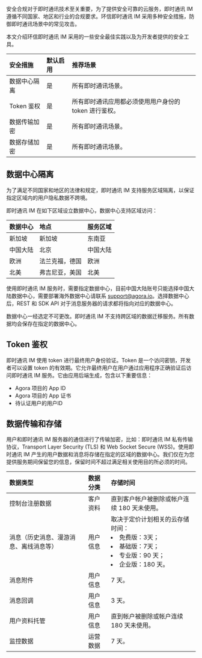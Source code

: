 安全合规对于即时通讯技术至关重要，为了提供安全可靠的云服务，即时通讯 IM 遵循不同国家、地区和行业的合规要求。环信即时通讯 IM 采用多种安全措施，防御即时通讯场景中的常见攻击。

本文介绍环信即时通讯 IM 采用的一些安全最佳实践以及为开发者提供的安全工具。

| 安全措施             | 默认启用 | 推荐场景               |
| :------------------- | :------- | :--------------------- |
| 数据中心隔离 | 是       | 所有即时通讯场景。                                  |
| Token 鉴权   | 是       | 所有即时通讯应用都必须使用用户身份的 token 进行鉴权。 |
| 数据传输加密 | 是       | 所有即时通讯场景。                                  |
| 数据存储加密 | 是       | 所有即时通讯场景。                                  |

## 数据中心隔离

为了满足不同国家和地区的法律和规定，即时通讯 IM 支持服务区域隔离，以保证指定区域内的用户隐私数据不跨境。

即时通讯 IM 在如下区域设立数据中心，数据中心支持区域访问：

| 数据中心 | 地点           | 服务区域   |
| :------- | :------------- | :------- |
| 新加坡   | 新加坡         | 东南亚   |
| 中国大陆 | 北京           | 中国大陆 |
| 欧洲     | 法兰克福，德国 | 欧洲     |
| 北美     | 弗吉尼亚，美国 | 北美     |

使用即时通讯 IM 服务时，需要指定数据中心，目前中国大陆账号只能选择中国大陆数据中心，需要部署海外数据中心请联系 [support@agora.io](mailto:support@agora.io)。选择数据中心后，REST 和 SDK API 对于消息服务器的请求都将指向对应的数据中心。

数据中心一经选定不可更改。即时通讯 IM 不支持跨区域的数据迁移服务。所有数据均会保存在指定的数据中心。

## Token 鉴权

即时通讯 IM 使用 token 进行最终用户身份验证。Token 是一个访问密钥，开发者可以设置 token 的有效期。它允许最终用户在用户通过应用程序正确验证后访问即时通讯 IM 服务。它由应用后端生成，包含以下重要信息：

- Agora 项目的 App ID
- Agora 项目的 App 证书
- 待认证用户的用户ID

## 数据传输和存储

用户和即时通讯 IM 服务器的通信进行了传输加密，比如：即时通讯 IM 私有传输协议，Transport Layer Security (TLS) 和 Web Socket Secure (WSS)。使用即时通讯 IM 产生的用户数据和消息将存储在指定的区域的数据中心。我们仅在为您提供服务期间保留您的信息，保留时间不超过满足相关使用目的所必须的时间。

| 数据类型                                 | 数据分类 | 存储时间                                                                              |
| :------------------------------------- | :------- | :----------------------------------------------------------- |
| 控制台注册数据                         | 客户资料 | 直到客户帐户被删除或帐户连续 180 天未使用。                      |
| 消息（历史消息、漫游消息、离线消息等） | 用户信息 | 取决于定价计划相关的云存储时间：<li>免费版：3天；<li>基础版：7天；<li>专业版：90 天；<li>企业版：180 天。 |
| 消息附件                                 | 用户信息 | 7 天。                                                                                   |
| 消息回调                                 | 用户信息 | 3 天。                                                                                   |
| 用户资料托管                           | 用户信息 | 直到帐户被删除或帐户连续 180 天未使用。                      |
| 监控数据                               | 运营数据 | 7 天。                                                         |